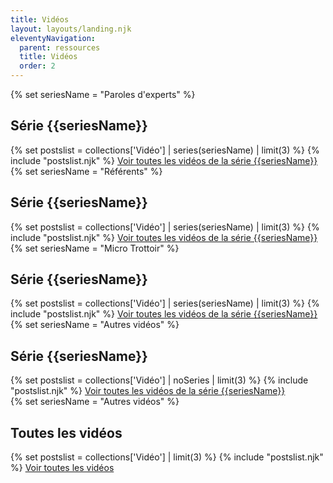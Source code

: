 ```yaml
---
title: Vidéos
layout: layouts/landing.njk
eleventyNavigation:
  parent: ressources
  title: Vidéos
  order: 2
---
```

<article class="fr-mb-6w">
	{% set seriesName = "Paroles d'experts" %}
	<h2>Série {{seriesName}}</h2>
	{% set postslist = collections['Vidéo'] | series(seriesName) | limit(3) %}
	{% include "postslist.njk" %}
	<a href="/ressources/videos/serie/{{ seriesName | slugify }}">Voir toutes les vidéos de la série {{seriesName}}</a>
</article>

<article class="fr-mb-6w">
	{% set seriesName = "Référents" %}
	<h2>Série {{seriesName}}</h2>
	{% set postslist = collections['Vidéo'] | series(seriesName) | limit(3) %}
	{% include "postslist.njk" %}
	<a href="/ressources/videos/serie/{{ seriesName | slugify }}">Voir toutes les vidéos de la série {{seriesName}}</a>
</article>

<article class="fr-mb-6w">
	{% set seriesName = "Micro Trottoir" %}
	<h2>Série {{seriesName}}</h2>
	{% set postslist = collections['Vidéo'] | series(seriesName) | limit(3) %}
	{% include "postslist.njk" %}
	<a href="/ressources/videos/serie/{{ seriesName | slugify }}">Voir toutes les vidéos de la série {{seriesName}}</a>
</article>

<article class="fr-mb-6w">
	{% set seriesName = "Autres vidéos" %}
	<h2>Série {{seriesName}}</h2>
	{% set postslist = collections['Vidéo'] | noSeries | limit(3) %}
	{% include "postslist.njk" %}
	<a href="/ressources/videos/serie/{{ seriesName | slugify }}">Voir toutes les vidéos de la série {{seriesName}}</a>
</article>

<article class="fr-mb-6w">
	{% set seriesName = "Autres vidéos" %}
	<h2>Toutes les vidéos</h2>
	{% set postslist = collections['Vidéo'] | limit(3) %}
	{% include "postslist.njk" %}
	<a href="/videos/">Voir toutes les vidéos</a>
</article>
